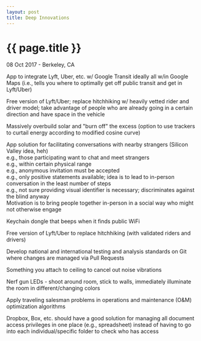 ```yaml
---
layout: post
title: Deep Innovations
---
```


{{ page.title }}
================

<p class="meta">08 Oct 2017 - Berkeley, CA</p>

App to integrate Lyft, Uber, etc. w/ Google Transit ideally all w/in Google Maps (i.e., tells you where to optimally get off public transit and get in Lyft/Uber)

Free version of Lyft/Uber; replace hitchhiking w/ heavily vetted rider and driver model; take advantage of people who are already going in a certain direction and have space in the vehicle

Massively overbuild solar and "burn off" the excess (option to use trackers to curtail energy according to modified cosine curve)

App solution for facilitating conversations with nearby strangers (Silicon Valley idea, heh)  
e.g., those participating want to chat and meet strangers  
e.g., within certain physical range  
e.g., anonymous invitation must be accepted  
e.g., only positive statements available; idea is to lead to in-person conversation in the least number of steps  
e.g., not sure providing visual identifier is necessary; discriminates against the blind anyway  
Motivation is to bring people together in-person in a social way who might not otherwise engage  

Keychain dongle that beeps when it finds public WiFi

Free version of Lyft/Uber to replace hitchhiking (with validated riders and drivers)

Develop national and international testing and analysis standards on Git where changes are managed via Pull Requests

Something you attach to ceiling to cancel out noise vibrations

Nerf gun LEDs - shoot around room, stick to walls, immediately illuminate the room in different/changing colors

Apply traveling salesman problems in operations and maintenance (O&M) optimization algorithms

Dropbox, Box, etc. should have a good solution for managing all document access privileges in one place (e.g., spreadsheet) instead of having to go into each individual/specific folder to check who has access